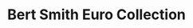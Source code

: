 ---
title: "Bert Smith Euro Collection"
url: /saint-petersburg/bert-smith-euro-collection/
shop: Autohaus
---
